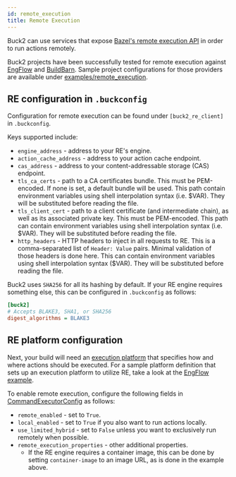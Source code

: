 ```yaml
---
id: remote_execution
title: Remote Execution
---
```


Buck2 can use services that expose [Bazel's remote execution API](https://github.com/bazelbuild/remote-apis) in order to run actions remotely.

Buck2 projects have been successfully tested for remote execution against [EngFlow](https://www.engflow.com/) and [BuildBarn](https://github.com/buildbarn/bb-remote-execution). Sample project configurations for those providers are available under [examples/remote_execution](https://github.com/facebook/buck2/tree/main/examples/remote_execution).

## RE configuration in `.buckconfig`

Configuration for remote execution can be found under `[buck2_re_client]` in `.buckconfig`.

Keys supported include:

* `engine_address` - address to your RE's engine.
* `action_cache_address` - address to your action cache endpoint.
* `cas_address` - address to your content-addressable storage (CAS) endpoint.
* `tls_ca_certs` - path to a CA certificates bundle. This must be PEM-encoded. If none is set, a default bundle will be used. This path contain environment variables using shell interpolation syntax (i.e. $VAR). They will be substituted before reading the file.
* `tls_client_cert` - path to a client certificate (and intermediate chain), as well as its associated private key. This must be PEM-encoded. This path can contain environment variables using shell interpolation syntax (i.e. $VAR). They will be substituted before reading the file.
* `http_headers` - HTTP headers to inject in all requests to RE. This is a comma-separated list of `Header: Value` pairs. Minimal validation of those headers is done here. This can contain environment variables using shell interpolation syntax ($VAR). They will be substituted before reading the file.

Buck2 uses `SHA256` for all its hashing by default. If your RE engine requires something else, this can be configured in `.buckconfig` as follows:

```ini
[buck2]
# Accepts BLAKE3, SHA1, or SHA256
digest_algorithms = BLAKE3
```

## RE platform configuration

Next, your build will need an [execution platform](https://buck2.build/docs/concepts/glossary/#execution-platform) that specifies how and where actions should be executed. For a sample platform definition that sets up an execution platform to utilize RE, take a look at the [EngFlow example](https://github.com/facebook/buck2/blob/main/examples/remote_execution/engflow/platforms/defs.bzl).

To enable remote execution, configure the following fields in [CommandExecutorConfig](https://buck2.build/docs/generated/native/build/#commandexecutorconfig) as follows:

* `remote_enabled` - set to `True`.
* `local_enabled` - set to `True` if you also want to run actions locally.
* `use_limited_hybrid` - set to `False` unless you want to exclusively run remotely when possible.
* `remote_execution_properties` - other additional properties.
  * If the RE engine requires a container image, this can be done by setting `container-image` to an image URL, as is done in the example above.
